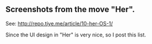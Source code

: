
Screenshots from the move "Her".
------

See: http://repo.tiye.me/article/10-her-OS-1/

Since the UI design in "Her" is very nice, so I post this list.
